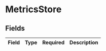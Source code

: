 # MetricsStore


## Fields

| Field       | Type        | Required    | Description |
| ----------- | ----------- | ----------- | ----------- |
